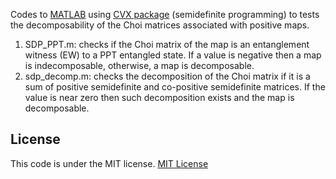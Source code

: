 Codes to [MATLAB](https://matlab.mathworks.com) using [CVX package](https://cvxr.com) (semidefinite programming) to tests the decomposability of the Choi matrices associated with positive maps. 

1. SDP_PPT.m: checks if the Choi matrix of the map is an entanglement witness (EW) to a PPT entangled state. If a value is negative then a map is indecomposable, otherwise, a map is decomposable.
2. sdp_decomp.m: checks the decomposition of the Choi matrix if it is a sum of positive semidefinite and co-positive semidefinite matrices. If the value is near zero then such decomposition exists and the map is decomposable.

License
---
This code is under the MIT license.
[MIT License](https://opensource.org/license/MIT)
